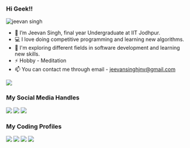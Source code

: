 ### Hi Geek!! 
<p align = "left"> <img src = "https://komarev.com/ghpvc/?username=jeevan126" alt = "jeevan singh" /> </p>

- 👋 I’m Jeevan Singh, final year Undergraduate at IIT Jodhpur.
- 💻 I love doing competitive programming and learning new algorithms.
- 🌱 I'm exploring different fields in software development and learning new skills.
- ⚡ Hobby - Meditation
- 📫 You can contact me through email - jeevansinghjnv@gmail.com

<p><img align="center" src="https://github-readme-stats.vercel.app/api?username=jeevan126 &show_icons=true&count_private=true&theme=radical]"</p>

### My Social Media Handles
[<img src="https://img.shields.io/badge/linkedin-%230077B5.svg?style=for-the-badge&logo=linkedin&logoColor=white" />](https://www.linkedin.com/in/jeevan126/)
[<img src="https://img.shields.io/badge/Instagram-%23E4405F.svg?style=for-the-badge&logo=Instagram&logoColor=white" />](https://www.instagram.com/jeevan_singh0018/)
[<img src="https://img.shields.io/badge/Twitter-%231DA1F2.svg?style=for-the-badge&logo=Twitter&logoColor=white" />](https://twitter.com/jeevans79382407/)

  
### My Coding Profiles
[<img src="https://img.shields.io/badge/Codeforces-445f9d?style=for-the-badge&logo=Codeforces&logoColor=white" />](https://codeforces.com/profile/jeevansingh126/)
[<img src="https://img.shields.io/badge/CodeChef-%23964B00.svg?style=for-the-badge&logo=CodeChef&logoColor=white" />](https://www.codechef.com/users/jeevan_2325)
[<img src="https://img.shields.io/badge/-LeetCode-FFA116?style=for-the-badge&logo=LeetCode&logoColor=black" />](https://leetcode.com/jeevansingh/)
[<img src="https://img.shields.io/badge/GeeksforGeeks-298D46?style=for-the-badge&logo=geeksforgeeks&logoColor=white" />](https://auth.geeksforgeeks.org/user/singh126)

